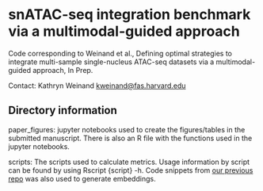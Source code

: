 # snATAC-seq integration benchmark via a multimodal-guided approach
Code corresponding to Weinand et al., Defining optimal strategies to integrate multi-sample single-nucleus ATAC-seq datasets via a multimodal-guided approach, In Prep.

Contact: Kathryn Weinand kweinand@fas.harvard.edu

## Directory information
paper_figures: jupyter notebooks used to create the figures/tables in the submitted manuscript. There is also an R file with the functions used in the jupyter notebooks.

scripts: The scripts used to calculate metrics. Usage information by script can be found by using Rscript {script} -h. Code snippets from [our previous repo](https://github.com/immunogenomics/RA_ATAC_multiome) was also used to generate embeddings.


